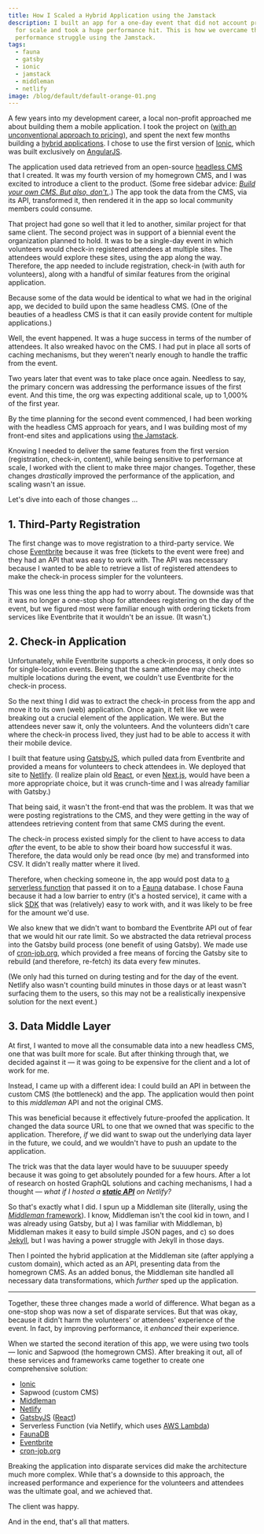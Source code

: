 ```yaml
---
title: How I Scaled a Hybrid Application using the Jamstack
description: I built an app for a one-day event that did not account properly
  for scale and took a huge performance hit. This is how we overcame that
  performance struggle using the Jamstack.
tags:
  - fauna
  - gatsby
  - ionic
  - jamstack
  - middleman
  - netlify
image: /blog/default/default-orange-01.png
---
```


A few years into my development career, a local non-profit approached me about building them a mobile application. I took the project on ([with an unconventional approach to pricing](/blog/alternative-approach-to-limited-budget-projects/)), and spent the next few months building a [hybrid applications](https://getgist.com/difference-between-native-vs-web-vs-hybrid-apps/). I chose to use the first version of [Ionic](https://ionicframework.com/), which was built exclusively on [AngularJS](https://angularjs.org/).

The application used data retrieved from an open-source [headless CMS](/blog/wtf-is-headless-cms/) that I created. It was my fourth version of my homegrown CMS, and I was excited to introduce a client to the product. (Some free sidebar advice: [_Build your own CMS. But also, don't._](/blog/build-cms-dont-build-cms/).) The app took the data from the CMS, via its API, transformed it, then rendered it in the app so local community members could consume.

That project had gone so well that it led to another, similar project for that same client. The second project was in support of a biennial event the organization planned to hold. It was to be a single-day event in which volunteers would check-in registered attendees at multiple sites. The attendees would explore these sites, using the app along the way. Therefore, the app needed to include registration, check-in (with auth for volunteers), along with a handful of similar features from the original application.

Because some of the data would be identical to what we had in the original app, we decided to build upon the same headless CMS. (One of the beauties of a headless CMS is that it can easily provide content for multiple applications.)

Well, the event happened. It was a huge success in terms of the number of attendees. It also wreaked havoc on the CMS. I had put in place all sorts of caching mechanisms, but they weren't nearly enough to handle the traffic from the event.

Two years later that event was to take place once again. Needless to say, the primary concern was addressing the performance issues of the first event. And this time, the org was expecting additional scale, up to 1,000% of the first year.

By the time planning for the second event commenced, I had been working with the headless CMS approach for years, and I was building most of my front-end sites and applications using [the Jamstack](/blog/wtf-is-jamstack/).

Knowing I needed to deliver the same features from the first version (registration, check-in, content), while being sensitive to performance at scale, I worked with the client to make three major changes. Together, these changes _drastically_ improved the performance of the application, and scaling wasn't an issue.

Let's dive into each of those changes ...

## 1. Third-Party Registration

The first change was to move registration to a third-party service. We chose [Eventbrite](https://www.eventbrite.com/) because it was free (tickets to the event were free) and they had an API that was easy to work with. The API was necessary because I wanted to be able to retrieve a list of registered attendees to make the check-in process simpler for the volunteers.

This was one less thing the app had to worry about. The downside was that it was no longer a one-stop shop for attendees registering on the day of the event, but we figured most were familiar enough with ordering tickets from services like Eventbrite that it wouldn't be an issue. (It wasn't.)

## 2. Check-in Application

Unfortunately, while Eventbrite supports a check-in process, it only does so for single-location events. Being that the same attendee may check into multiple locations during the event, we couldn't use Eventbrite for the check-in process.

So the next thing I did was to extract the check-in process from the app and move it to its own (web) application. Once again, it felt like we were breaking out a crucial element of the application. We were. But the attendees never saw it, only the volunteers. And the volunteers didn't care where the check-in process lived, they just had to be able to access it with their mobile device.

I built that feature using [GatsbyJS](https://www.gatsbyjs.org/), which pulled data from Eventbrite and provided a means for volunteers to check attendees in. We deployed that site to [Netlify](/blog/wtf-is-netlify/). (I realize plain old [React](https://reactjs.org/), or even [Next.js](https://nextjs.org/), would have been a more appropriate choice, but it was crunch-time and I was already familiar with Gatsby.)

That being said, it wasn't the front-end that was the problem. It was that we were posting registrations to the CMS, and they were getting in the way of attendees retrieving content from that same CMS during the event.

The check-in process existed simply for the client to have access to data _after_ the event, to be able to show their board how successful it was. Therefore, the data would only be read once (by me) and transformed into CSV. It didn't really matter where it lived.

Therefore, when checking someone in, the app would post data to [a serverless function](https://www.pubnub.com/blog/what-is-a-serverless-function/) that passed it on to a [Fauna](https://fauna.com/) database. I chose Fauna because it had a low barrier to entry (it's a hosted service), it came with a slick [SDK](https://en.wikipedia.org/wiki/Software_development_kit) that was (relatively) easy to work with, and it was likely to be free for the amount we'd use.

We also knew that we didn't want to bombard the Eventbrite API out of fear that we would hit our rate limit. So we abstracted the data retrieval process into the Gatsby build process (one benefit of using Gatsby). We made use of [cron-job.org](https://cron-job.org/en/), which provided a free means of forcing the Gatsby site to rebuild (and therefore, re-fetch) its data every few minutes.

(We only had this turned on during testing and for the day of the event. Netlify also wasn't counting build minutes in those days or at least wasn't surfacing them to the users, so this may not be a realistically inexpensive solution for the next event.)

## 3. Data Middle Layer

At first, I wanted to move all the consumable data into a new headless CMS, one that was built more for scale. But after thinking through that, we decided against it — it was going to be expensive for the client and a lot of work for me.

Instead, I came up with a different idea: I could build an API in between the custom CMS (the bottleneck) and the app. The application would then point to this _middleman_ API and not the original CMS.

This was beneficial because it effectively future-proofed the application. It changed the data source URL to one that we owned that was specific to the application. Therefore, _if_ we did want to swap out the underlying data layer in the future, we could, and we wouldn't have to push an update to the application.

The trick was that the data layer would have to be suuuuper speedy because it was going to get absolutely pounded for a few hours. After a lot of research on hosted GraphQL solutions and caching mechanisms, I had a thought — _what if I hosted a [**static API**](/blog/lets-talk-about-static-apis/) on Netlify?_

So that's exactly what I did. I spun up a Middleman site (literally, using the [_Middleman_ framework](https://middlemanapp.com/)). I know, Middleman isn't the cool kid in town, and I was already using Gatsby, but a) I was familiar with Middleman, b) Middleman makes it easy to build simple JSON pages, and c) so does [Jekyll](https://jekyllrb.com/), but I was having a power struggle with Jekyll in those days.

Then I pointed the hybrid application at the Middleman site (after applying a custom domain), which acted as an API, presenting data from the homegrown CMS. As an added bonus, the Middleman site handled all necessary data transformations, which _further_ sped up the application.

---

Together, these three changes made a world of difference. What began as a one-stop shop was now a set of disparate services. But that was okay, because it didn't harm the volunteers' or attendees' experience of the event. In fact, by improving performance, it _enhanced_ their experience.

When we started the second iteration of this app, we were using two tools — Ionic and Sapwood (the homegrown CMS). After breaking it out, all of these services and frameworks came together to create one comprehensive solution:

- [Ionic](https://ionicframework.com/)
- Sapwood (custom CMS)
- [Middleman](https://middlemanapp.com/)
- [Netlify](https://www.netlify.com/)
- [GatsbyJS](https://www.gatsbyjs.org/) ([React](https://reactjs.org/))
- Serverless Function (via Netlify, which uses [AWS Lambda](https://aws.amazon.com/lambda/))
- [FaunaDB](https://fauna.com/)
- [Eventbrite](https://www.eventbrite.com/)
- [cron-job.org](https://cron-job.org/)

Breaking the application into disparate services did make the architecture much more complex. While that's a downside to this approach, the increased performance and experience for the volunteers and attendees was the ultimate goal, and we achieved that.

The client was happy.

And in the end, that's all that matters.
